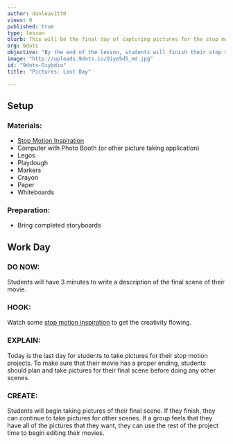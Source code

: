 ```yaml
---
author: danleavitt0
views: 0
published: true
type: lesson
blurb: This will be the final day of capturing pictures for the stop motion movies. Students will make sure to take pictures for their last scene.
org: 9dots
objective: "By the end of the lesson, students will finish their stop motion videos, which will include at least 250 pictures, 1 scene with dialogue, and 1 establishing shot."
image: "http://uploads.9dots.io/OiyeSd5_md.jpg"
id: "9dots-Oiybdio"
title: "Pictures: Last Day"

---
```


## Setup

### Materials:

- [Stop Motion Inspiration](http://vimeo.com/1105462)
- Computer with Photo Booth (or other picture taking application)
- Legos
- Playdough
- Markers
- Crayon
- Paper
- Whiteboards

### Preparation:

- Bring completed storyboards

## Work Day

### DO NOW:
Students will have 3 minutes to write a description of the final scene of their movie.

### HOOK:
Watch some [stop motion inspiration](http://vimeo.com/1105462) to get the creativity flowing.

### EXPLAIN:
Today is the last day for students to take pictures for their stop motion projects. To make sure that their movie has a proper ending, students should plan and take pictures for their final scene before doing any other scenes.

### CREATE:
Students will begin taking pictures of their final scene. If they finish, they can continue to take pictures for other scenes. If a group feels that they have all of the pictures that they want, they can use the rest of the project time to begin editing their movies.
